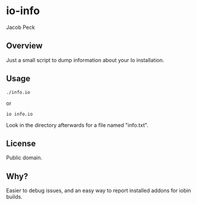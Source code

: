 # io-info
Jacob Peck

## Overview

Just a small script to dump information about your Io installation.

## Usage

    ./info.io
    
or

    io info.io

Look in the directory afterwards for a file named "info.txt".

## License

Public domain.

## Why?

Easier to debug issues, and an easy way to report installed addons for iobin builds.
